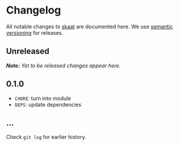 # Changelog

All notable changes to [skaat](https://github.com/nikku/skaat) are documented here. We use [semantic versioning](http://semver.org/) for releases.

## Unreleased

___Note:__ Yet to be released changes appear here._

## 0.1.0

* `CHORE`: turn into module
* `DEPS`: update dependencies

## ...

Check `git log` for earlier history.
